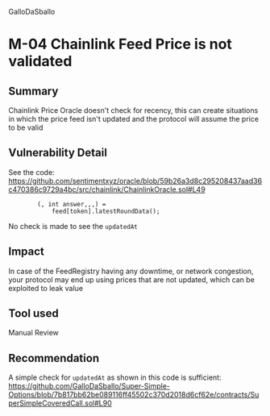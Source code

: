 GalloDaSballo
# M-04 Chainlink Feed Price is not validated

## Summary

Chainlink Price Oracle doesn't check for recency, this can create situations in which the price feed isn't updated and the protocol will assume the price to be valid

## Vulnerability Detail

See the code:
https://github.com/sentimentxyz/oracle/blob/59b26a3d8c295208437aad36c470386c9729a4bc/src/chainlink/ChainlinkOracle.sol#L49

```solidity
        (, int answer,,,) =
            feed[token].latestRoundData();
```

No check is made to see the `updatedAt`

## Impact

In case of the FeedRegistry having any downtime, or network congestion, your protocol may end up using prices that are not updated, which can be exploited to leak value

## Tool used

Manual Review

## Recommendation

A simple check for `updatedAt` as shown in this code is sufficient:
https://github.com/GalloDaSballo/Super-Simple-Options/blob/7b817bb62be089116ff45502c370d2018d6cf62e/contracts/SuperSimpleCoveredCall.sol#L90

